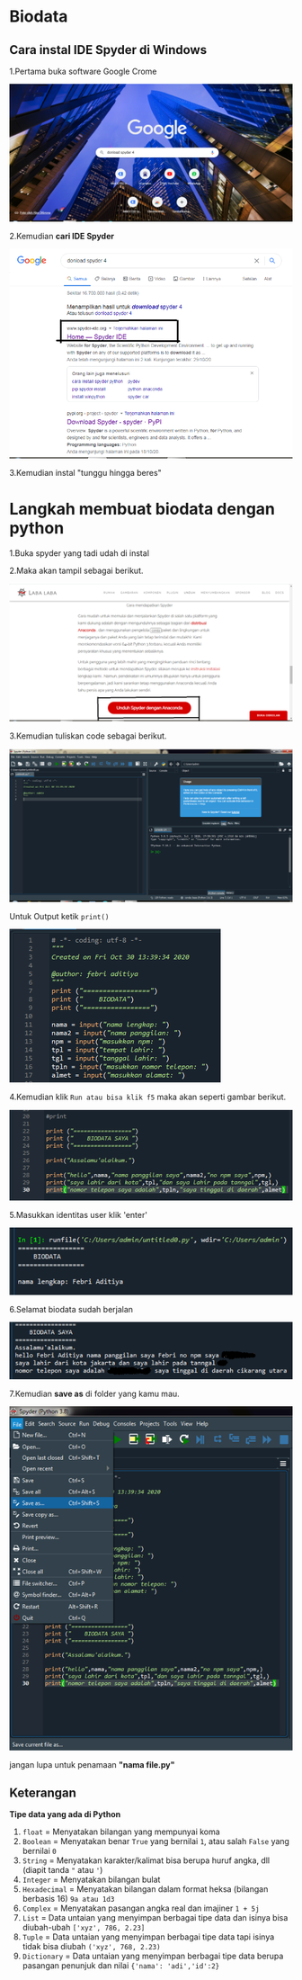 # Biodata

## Cara instal IDE Spyder di Windows
 
1.Pertama buka software Google Crome  

 ![01.png](/gambar/01.png)

2.Kemudian **cari IDE Spyder**

 ![02.png](/gambar/02.png)

3.Kemudian instal "tunggu hingga beres"
 
  # Langkah membuat biodata dengan python

   1.Buka spyder yang tadi udah di instal
   
   2.Maka akan tampil sebagai berikut.

 ![03.png](/gambar/03.png)

 3.Kemudian tuliskan code sebagai berikut.

 ![04.png](/gambar/04.png)

 Untuk Output ketik `print()`

 ![05.png](/gambar/05.png)

 4.Kemudian klik `Run atau bisa klik f5` maka akan seperti gambar berikut.

 ![06.png](/gambar/06.png)
 
5.Masukkan identitas user klik 'enter'

 ![07.png](/gambar/07.png)

 6.Selamat biodata sudah berjalan

 ![08.png](/gambar/08.png)

 7.Kemudian **save as** di folder yang kamu mau.

 ![09.png](/gambar/09.png)

 jangan lupa untuk penamaan **"nama file.py"**

## Keterangan

  **Tipe data yang ada di Python**

1. `float` = Menyatakan bilangan yang mempunyai koma
2. `Boolean` = Menyatakan benar `True` yang bernilai `1`, atau salah `False` yang bernilai `0`
3. `String` = Menyatakan karakter/kalimat bisa berupa huruf angka, dll (diapit tanda `"` atau `'`)
4. `Integer` = Menyatakan bilangan bulat
5. `Hexadecimal` = Menyatakan bilangan dalam format heksa (bilangan berbasis 16) `9a atau 1d3`
6. `Complex` = Menyatakan pasangan angka real dan imajiner `1 + 5j`
7. `List` = Data untaian yang menyimpan berbagai tipe data dan isinya bisa diubah-ubah `['xyz', 786, 2.23]`
8. `Tuple` = Data untaian yang menyimpan berbagai tipe data tapi isinya tidak bisa diubah `('xyz', 768, 2.23)`
9. `Dictionary` = Data untaian yang menyimpan berbagai tipe data berupa pasangan penunjuk dan nilai `{'nama': 'adi','id':2}`
 
